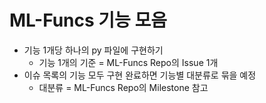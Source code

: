 # ML-Funcs 기능 모음

- 기능 1개당 하나의 py 파일에 구현하기
  - 기능 1개의 기준 = ML-Funcs Repo의 Issue 1개
- 이슈 목록의 기능 모두 구현 완료하면 기능별 대분류로 묶을 예정
  - 대분류 = ML-Funcs Repo의 Milestone 참고